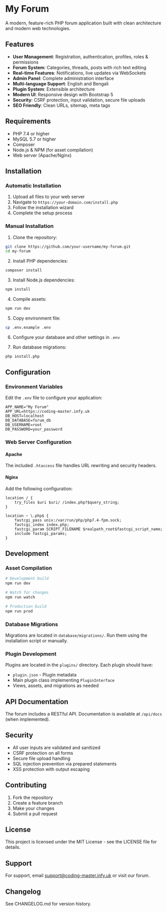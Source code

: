 # My Forum

A modern, feature-rich PHP forum application built with clean architecture and modern web technologies.

## Features

- **User Management**: Registration, authentication, profiles, roles & permissions
- **Forum System**: Categories, threads, posts with rich text editing
- **Real-time Features**: Notifications, live updates via WebSockets
- **Admin Panel**: Complete administration interface
- **Multi-language Support**: English and Bengali
- **Plugin System**: Extensible architecture
- **Modern UI**: Responsive design with Bootstrap 5
- **Security**: CSRF protection, input validation, secure file uploads
- **SEO Friendly**: Clean URLs, sitemap, meta tags

## Requirements

- PHP 7.4 or higher
- MySQL 5.7 or higher
- Composer
- Node.js & NPM (for asset compilation)
- Web server (Apache/Nginx)

## Installation

### Automatic Installation

1. Upload all files to your web server
2. Navigate to `https://your-domain.com/install.php`
3. Follow the installation wizard
4. Complete the setup process

### Manual Installation

1. Clone the repository:
```bash
git clone https://github.com/your-username/my-forum.git
cd my-forum
```

2. Install PHP dependencies:
```bash
composer install
```

3. Install Node.js dependencies:
```bash
npm install
```

4. Compile assets:
```bash
npm run dev
```

5. Copy environment file:
```bash
cp .env.example .env
```

6. Configure your database and other settings in `.env`

7. Run database migrations:
```bash
php install.php
```

## Configuration

### Environment Variables

Edit the `.env` file to configure your application:

```env
APP_NAME="My Forum"
APP_URL=https://coding-master.infy.uk
DB_HOST=localhost
DB_DATABASE=forum_db
DB_USERNAME=root
DB_PASSWORD=your_password
```

### Web Server Configuration

#### Apache
The included `.htaccess` file handles URL rewriting and security headers.

#### Nginx
Add the following configuration:

```nginx
location / {
    try_files $uri $uri/ /index.php?$query_string;
}

location ~ \.php$ {
    fastcgi_pass unix:/var/run/php/php7.4-fpm.sock;
    fastcgi_index index.php;
    fastcgi_param SCRIPT_FILENAME $realpath_root$fastcgi_script_name;
    include fastcgi_params;
}
```

## Development

### Asset Compilation

```bash
# Development build
npm run dev

# Watch for changes
npm run watch

# Production build
npm run prod
```

### Database Migrations

Migrations are located in `database/migrations/`. Run them using the installation script or manually.

### Plugin Development

Plugins are located in the `plugins/` directory. Each plugin should have:
- `plugin.json` - Plugin metadata
- Main plugin class implementing `PluginInterface`
- Views, assets, and migrations as needed

## API Documentation

The forum includes a RESTful API. Documentation is available at `/api/docs` (when implemented).

## Security

- All user inputs are validated and sanitized
- CSRF protection on all forms
- Secure file upload handling
- SQL injection prevention via prepared statements
- XSS protection with output escaping

## Contributing

1. Fork the repository
2. Create a feature branch
3. Make your changes
4. Submit a pull request

## License

This project is licensed under the MIT License - see the LICENSE file for details.

## Support

For support, email support@coding-master.infy.uk or visit our forum.

## Changelog

See CHANGELOG.md for version history.